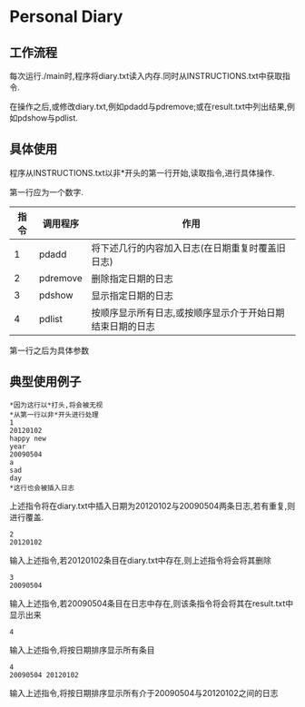 # Personal Diary

## 工作流程

每次运行./main时,程序将diary.txt读入内存.同时从INSTRUCTIONS.txt中获取指令.

在操作之后,或修改diary.txt,例如pdadd与pdremove;或在result.txt中列出结果,例如pdshow与pdlist.

## 具体使用

程序从INSTRUCTIONS.txt以非*开头的第一行开始,读取指令,进行具体操作.

第一行应为一个数字.

指令|调用程序|作用
--|--|--
1|pdadd|将下述几行的内容加入日志(在日期重复时覆盖旧日志)
2|pdremove|删除指定日期的日志
3|pdshow|显示指定日期的日志
4|pdlist|按顺序显示所有日志,或按顺序显示介于开始日期结束日期的日志

第一行之后为具体参数

## 典型使用例子

```
*因为这行以*打头,将会被无视
*从第一行以非*开头进行处理
1
20120102
happy new
year
20090504
a
sad
day
*这行也会被插入日志
```

上述指令将在diary.txt中插入日期为20120102与20090504两条日志,若有重复,则进行覆盖.

```
2
20120102
```

输入上述指令,若20120102条目在diary.txt中存在,则上述指令将会将其删除

```
3
20090504
```

输入上述指令,若20090504条目在日志中存在,则该条指令将会将其在result.txt中显示出来

```
4
```

输入上述指令,将按日期排序显示所有条目

```
4
20090504 20120102
```

输入上述指令,将按日期排序显示所有介于20090504与20120102之间的日志
